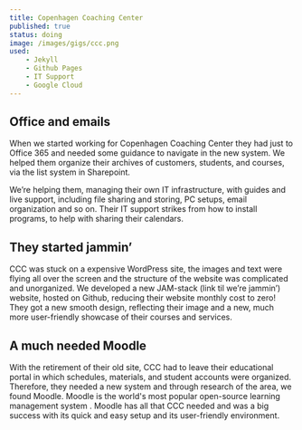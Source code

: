 ```yaml
---
title: Copenhagen Coaching Center
published: true
status: doing
image: /images/gigs/ccc.png
used:
    - Jekyll
    - Github Pages
    - IT Support
    - Google Cloud
---
```


## Office and emails

When we started working for Copenhagen Coaching Center they had just to Office 365 and needed some guidance to navigate in the new system. We helped them organize their archives of customers, students, and courses, via the list system in Sharepoint. 

We’re helping them, managing their own IT infrastructure, with guides and live support, including file sharing and storing, PC setups, email organization and so on. Their IT support strikes from how to install programs, to help with sharing their calendars.


## They started jammin’

CCC was stuck on a expensive WordPress site, the images and text were flying all over the screen and the structure of the website was complicated and unorganized. We developed a new JAM-stack (link til we’re jammin’) website, hosted on Github, reducing their website monthly cost to zero! They got a new smooth design, reflecting their image and a new, much more user-friendly showcase of their courses and services.


## A much needed Moodle

With the retirement of their old site, CCC had to leave their educational portal in which schedules, materials, and student accounts were organized. Therefore, they needed a new system and through research of the area, we found Moodle. Moodle is the world's most popular open-source learning management system . Moodle has all that CCC needed and was a big success with its quick and easy setup and its user-friendly environment.